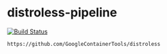 # distroless-pipeline

[![Build Status](https://travis-ci.com/githubfoam/distroless-pipeline.svg?branch=dev)](https://travis-ci.com/githubfoam/distroless-pipeline)  

~~~~
https://github.com/GoogleContainerTools/distroless
~~~~
